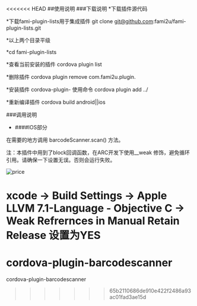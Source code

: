 <<<<<<< HEAD
##使用说明
###下载说明
*下载插件源代码

*下载fami-plugin-lists用于集成插件 git clone git@github.com:fami2u/fami-plugin-lists.git

*以上两个目录平级

*cd fami-plugin-lists

*查看当前安装的插件 cordova plugin list

*删除插件 cordova plugin remove com.fami2u.plugin.

*安装插件 cordova-plugin- 使用命令 cordova plugin add ../

*重新编译插件 cordova build android||ios

###调用说明
- ####IOS部分

在需要的地方调用 barcodeScanner.scan() 方法。


注：本插件中用到了block回调函数，在ARC开发下使用__weak 修饰，避免循环引用。请确保一下设置无误。否则会运行失败。

![price](/Users/fami_Lbb/Desktop/87A5E5B5-21E4-4409-822F-BAFBA3C7926E.png)

xcode -> Build Settings -> Apple LLVM 7.1-Language - Objective C -> Weak Refrernces in Manual Retain Release  设置为YES
=======
# cordova-plugin-barcodescanner
cordova-plugin-barcodescanner
>>>>>>> 65b2110686de910e422f2486a93ac01fad3ae15d
